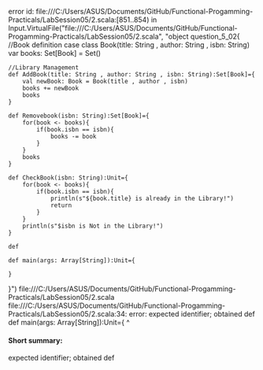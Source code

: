 error id: file:///C:/Users/ASUS/Documents/GitHub/Functional-Progamming-Practicals/LabSession05/2.scala:[851..854) in Input.VirtualFile("file:///C:/Users/ASUS/Documents/GitHub/Functional-Progamming-Practicals/LabSession05/2.scala", "object question_5_02{
    //Book definition
    case class Book(title: String , author: String , isbn: String)
    var books: Set[Book] = Set()

    //Library Management
    def AddBook(title: String , author: String , isbn: String):Set[Book]={
        val newBook: Book = Book(title , author , isbn)
        books += newBook
        books
    }

    def Removebook(isbn: String):Set[Book]={
        for(book <- books){
            if(book.isbn == isbn){
                books -= book
            }
        }
        books
    }

    def CheckBook(isbn: String):Unit={
        for(book <- books){
            if(book.isbn == isbn){
                println(s"${book.title} is already in the Library!")
                return
            }
        }
        println(s"$isbn is Not in the Library!")
    }

    def 

    def main(args: Array[String]):Unit={
        
    }
}")
file:///C:/Users/ASUS/Documents/GitHub/Functional-Progamming-Practicals/LabSession05/2.scala
file:///C:/Users/ASUS/Documents/GitHub/Functional-Progamming-Practicals/LabSession05/2.scala:34: error: expected identifier; obtained def
    def main(args: Array[String]):Unit={
    ^
#### Short summary: 

expected identifier; obtained def